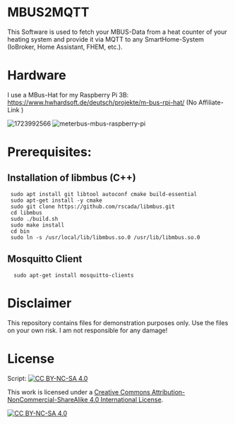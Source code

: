 # MBUS2MQTT

This Software is used to fetch your MBUS-Data from a heat counter of your heating system and provide it via MQTT to any SmartHome-System (IoBroker, Home Assistant, FHEM, etc.).


# Hardware
I use a MBus-Hat for my Raspberry Pi 3B:
https://www.hwhardsoft.de/deutsch/projekte/m-bus-rpi-hat/ (No Affiliate-Link )

![1723992566](https://github.com/user-attachments/assets/d5d31200-575d-4aed-9574-e47d216dae3d)
![meterbus-mbus-raspberry-pi](https://github.com/user-attachments/assets/3a89ec79-e142-4624-b257-46b7f90e96d0)



# Prerequisites: 
## Installation of libmbus (C++)
```
 sudo apt install git libtool autoconf cmake build-essential
 sudo apt-get install -y cmake
 sudo git clone https://github.com/rscada/libmbus.git
 cd libmbus
 sudo ./build.sh
 sudo make install
 cd bin
 sudo ln -s /usr/local/lib/libmbus.so.0 /usr/lib/libmbus.so.0
```
## Mosquitto Client
```
  sudo apt-get install mosquitto-clients
```

# Disclaimer

This repository contains files for demonstration purposes only. Use the files on your own risk. I am not responsible for any damage!

# License

Script: [![CC BY-NC-SA 4.0][cc-by-nc-sa-shield]][cc-by-nc-sa]


This work is licensed under a
[Creative Commons Attribution-NonCommercial-ShareAlike 4.0 International License][cc-by-nc-sa].

[![CC BY-NC-SA 4.0][cc-by-nc-sa-image]][cc-by-nc-sa]

[cc-by-nc-sa]: http://creativecommons.org/licenses/by-nc-sa/4.0/
[cc-by-nc-sa-image]: https://licensebuttons.net/l/by-nc-sa/4.0/88x31.png
[cc-by-nc-sa-shield]: https://img.shields.io/badge/License-CC%20BY--NC--SA%204.0-lightgrey.svg
